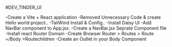 #DEV_TINDER_UI

-Create a Vite + React application
-Removed Unnecessary Code & create Hello world project..
-TailWind Install &  Config..
-Install Daisy UI
-Add NavBar component to App.jsx.
-Create a NavBar.jsx Seprate Component file
-Install react Router Domain
-Create Browser Router > Routes > Route =/Body >Routechildren
-Create an Outlet in your Body Component